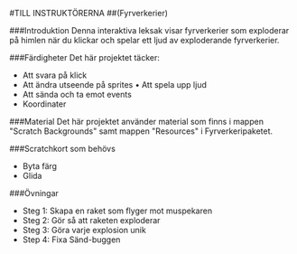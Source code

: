 #TILL INSTRUKTÖRERNA
##(Fyrverkerier)

###Introduktion
Denna interaktiva leksak visar fyrverkerier som exploderar på himlen när du klickar och spelar ett ljud av exploderande fyrverkerier. 

###Färdigheter
Det här projektet täcker: 
* Att svara på klick 
* Att ändra utseende på sprites 
• Att spela upp ljud
* Att sända och ta emot events
* Koordinater

###Material
Det här projektet använder material som finns i mappen "Scratch Backgrounds" samt mappen "Resources" i Fyrverkeripaketet. 

###Scratchkort som behövs
* Byta färg
* Glida

###Övningar
* Steg 1: Skapa en raket som flyger mot muspekaren
* Steg 2: Gör så att raketen exploderar 
* Steg 3: Göra varje explosion unik 
* Step 4: Fixa Sänd-buggen
